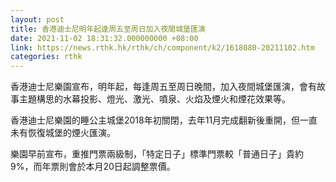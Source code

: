 ```yaml
---
layout: post
title: 香港迪士尼明年起逢周五至周日加入夜間城堡匯演
date: 2021-11-02 18:31:32.000000000 +08:00
link: https://news.rthk.hk/rthk/ch/component/k2/1618080-20211102.htm
categories: rthk
---
```


香港迪士尼樂園宣布，明年起，每逢周五至周日晚間，加入夜間城堡匯演，會有故事主題構思的水幕投影、燈光、激光、噴泉、火焰及煙火和煙花效果等。

香港迪士尼樂園的睡公主城堡2018年初關閉，去年11月完成翻新後重開，但一直未有恢復城堡的煙火匯演。

樂園早前宣布，重推門票兩級制，「特定日子」標準門票較「普通日子」貴約9%，而年票則會於本月20日起調整票價。
